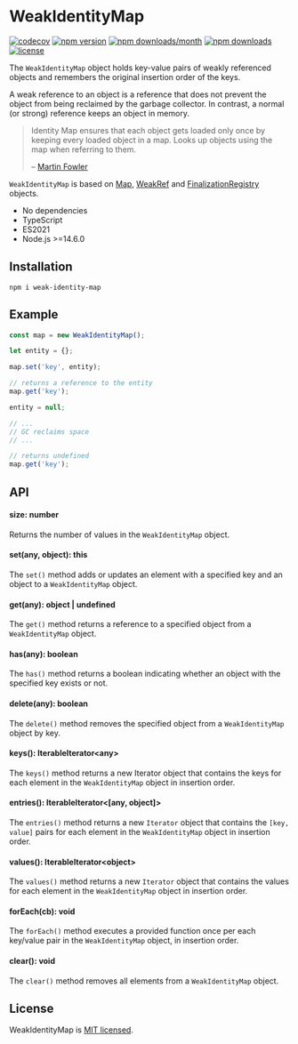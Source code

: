 # WeakIdentityMap

[![codecov](https://codecov.io/gh/lsndr/weak-identity-map/graph/badge.svg?token=89357FF2PJ)](https://codecov.io/gh/lsndr/weak-identity-map) 
[![npm version](https://badge.fury.io/js/weak-identity-map.svg)](https://badge.fury.io/js/weak-identity-map)
[![npm downloads/month](https://img.shields.io/npm/dm/weak-identity-map.svg)](https://www.npmjs.com/package/weak-identity-map)
[![npm downloads](https://img.shields.io/npm/dt/weak-identity-map.svg)](https://www.npmjs.com/package/weak-identity-map)
[![license](https://img.shields.io/badge/license-MIT-blue.svg)](https://github.com/lsndr/weak-identity-map/blob/master/LICENSE.md)

The `WeakIdentityMap` object holds key-value pairs of weakly referenced objects and remembers the original insertion order of the keys. 

A weak reference to an object is a reference that does not prevent the object from being reclaimed by the garbage collector. In contrast, a normal (or strong) reference keeps an object in memory.

> Identity Map ensures that each object gets loaded only once by keeping every loaded object in a map. Looks up objects using the map when referring to them.
>
> – [Martin Fowler](https://martinfowler.com/eaaCatalog/identityMap.html)

`WeakIdentityMap` is based on [Map](https://developer.mozilla.org/en-US/docs/Web/JavaScript/Reference/Global_Objects/Map), [WeakRef](https://developer.mozilla.org/en-US/docs/Web/JavaScript/Reference/Global_Objects/WeakRef) and [FinalizationRegistry](https://developer.mozilla.org/en-US/docs/Web/JavaScript/Reference/Global_Objects/FinalizationRegistry) objects.

* No dependencies
* TypeScript
* ES2021
* Node.js >=14.6.0

## Installation

```
npm i weak-identity-map
```

## Example

```javascript
const map = new WeakIdentityMap();

let entity = {};

map.set('key', entity);

// returns a reference to the entity
map.get('key');

entity = null;

// ...
// GC reclaims space
// ...

// returns undefined
map.get('key');
```

## API

#### size: number

Returns the number of values in the `WeakIdentityMap` object.

#### set(any, object): this

The `set()` method adds or updates an element with a specified key and an object to a `WeakIdentityMap` object.

#### get(any): object | undefined

The `get()` method returns a reference to a specified object from a `WeakIdentityMap` object.

#### has(any): boolean

The `has()` method returns a boolean indicating whether an object with the specified key exists or not.

#### delete(any): boolean

The `delete()` method removes the specified object from a `WeakIdentityMap` object by key.

#### keys(): IterableIterator\<any\>

The `keys()` method returns a new Iterator object that contains the keys for each element in the `WeakIdentityMap` object in insertion order.

#### entries(): IterableIterator\<\[any, object\]\>

The `entries()` method returns a new `Iterator` object that contains the `[key, value]` pairs for each element in the `WeakIdentityMap` object in insertion order.

#### values(): IterableIterator\<object\>

The `values()` method returns a new `Iterator` object that contains the values for each element in the `WeakIdentityMap` object in insertion order.

#### forEach(cb): void

The `forEach()` method executes a provided function once per each key/value pair in the `WeakIdentityMap` object, in insertion order.

#### clear(): void

The `clear()` method removes all elements from a `WeakIdentityMap` object.

## License

WeakIdentityMap is [MIT licensed](LICENSE.md).
